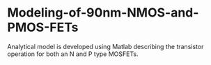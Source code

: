 # Modeling-of-90nm-NMOS-and-PMOS-FETs
Analytical model is developed using Matlab describing the transistor operation for both an N and P type MOSFETs.
